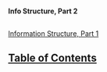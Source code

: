 #### Info Structure, Part 2

##


##

[Information Structure, Part 1](https://github.com/mycroftwilde/devil-steps-in-a-myth-system/tree/main/ref_guide/infostructure)

##

## [Table of Contents](https://github.com/mycroftwilde/devil-steps-in-a-myth-system/tree/main/ref_guide)
